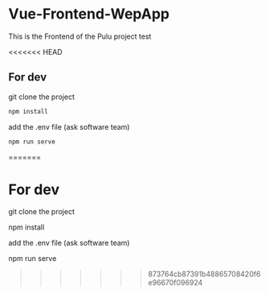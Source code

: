 # Vue-Frontend-WepApp

This is the Frontend of the Pulu project
test

<<<<<<< HEAD
## For dev

git clone the project

```zsh
npm install
```

add the .env file (ask software team)

```zsh
npm run serve
```
=======
# For dev

git clone the project

npm install

add the .env file (ask software team)

npm run serve
>>>>>>> 873764cb87391b48865708420f6e96670f096924
